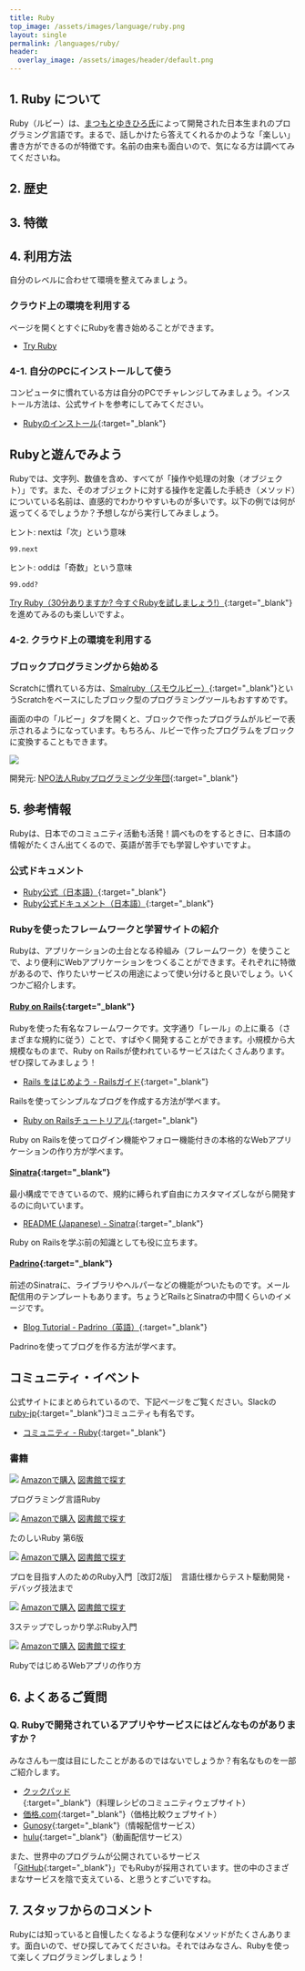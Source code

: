 ```yaml
---
title: Ruby
top_image: /assets/images/language/ruby.png
layout: single
permalink: /languages/ruby/
header:
  overlay_image: /assets/images/header/default.png
---
```

## 1. Ruby について
Ruby（ルビー）は、[まつもとゆきひろ氏](https://ja.wikipedia.org/wiki/%E3%81%BE%E3%81%A4%E3%82%82%E3%81%A8%E3%82%86%E3%81%8D%E3%81%B2%E3%82%8D)によって開発された日本生まれのプログラミング言語です。まるで、話しかけたら答えてくれるかのような「楽しい」書き方ができるのが特徴です。名前の由来も面白いので、気になる方は調べてみてくださいね。

## 2. 歴史

## 3. 特徴

## 4. 利用方法
自分のレベルに合わせて環境を整えてみましょう。

### クラウド上の環境を利用する
ページを開くとすぐにRubyを書き始めることができます。
- [Try Ruby](https://try.ruby-lang.org/playground/)

### 4-1. 自分のPCにインストールして使う
コンピュータに慣れている方は自分のPCでチャレンジしてみましょう。インストール方法は、公式サイトを参考にしてみてください。

- [Rubyのインストール](https://www.ruby-lang.org/ja/documentation/installation/){:target="_blank"}

## Rubyと遊んでみよう
Rubyでは、文字列、数値を含め、すべてが「操作や処理の対象（オブジェクト）」です。また、そのオブジェクトに対する操作を定義した手続き（メソッド）についている名前は、直感的でわかりやすいものが多いです。以下の例では何が返ってくるでしょうか？予想しながら実行してみましょう。

ヒント: nextは「次」という意味
```
99.next
```
ヒント: oddは「奇数」という意味
```
99.odd?
```

[Try Ruby（30分ありますか? 今すぐRubyを試しましょう!）](https://try.ruby-lang.org/){:target="_blank"}を進めてみるのも楽しいですよ。

### 4-2. クラウド上の環境を利用する
### ブロックプログラミングから始める
Scratchに慣れている方は、[Smalruby（スモウルビー）](https://smalruby.jp/smalruby3-gui/){:target="_blank"}というScratchをベースにしたブロック型のプログラミングツールもおすすめです。

画面の中の「ルビー」タブを開くと、ブロックで作ったプログラムがルビーで表示されるようになっています。もちろん、ルビーで作ったプログラムをブロックに変換することもできます。

![](/assets/images/languages/ruby/smalruby.png)

開発元: [NPO法人Rubyプログラミング少年団](https://smalruby.jp/){:target="_blank"}

## 5. 参考情報
Rubyは、日本でのコミュニティ活動も活発！調べものをするときに、日本語の情報がたくさん出てくるので、英語が苦手でも学習しやすいですよ。

### 公式ドキュメント
- [Ruby公式（日本語）](https://www.ruby-lang.org/ja/){:target="_blank"}
- [Ruby公式ドキュメント（日本語）](https://docs.ruby-lang.org/ja/){:target="_blank"}

### Rubyを使ったフレームワークと学習サイトの紹介
Rubyは、アプリケーションの土台となる枠組み（フレームワーク）を使うことで、より便利にWebアプリケーションをつくることができます。それぞれに特徴があるので、作りたいサービスの用途によって使い分けると良いでしょう。いくつかご紹介します。

#### [Ruby on Rails](https://rubyonrails.org/){:target="_blank"}
Rubyを使った有名なフレームワークです。文字通り「レール」の上に乗る（さまざまな規約に従う）ことで、すばやく開発することができます。小規模から大規模なものまで、Ruby on Railsが使われているサービスはたくさんあります。ぜひ探してみましょう！
- [Rails をはじめよう - Railsガイド](https://railsguides.jp/getting_started.html){:target="_blank"}

Railsを使ってシンプルなブログを作成する方法が学べます。

- [Ruby on Railsチュートリアル](https://railstutorial.jp/){:target="_blank"}

Ruby on Railsを使ってログイン機能やフォロー機能付きの本格的なWebアプリケーションの作り方が学べます。

#### [Sinatra](http://sinatrarb.com){:target="_blank"}
最小構成でできているので、規約に縛られず自由にカスタマイズしながら開発するのに向いています。

- [README (Japanese) - Sinatra](http://sinatrarb.com/intro-ja.html){:target="_blank"}

Ruby on Railsを学ぶ前の知識としても役に立ちます。

#### [Padrino](http://padrinorb.com/){:target="_blank"}
前述のSinatraに、ライブラリやヘルパーなどの機能がついたものです。メール配信用のテンプレートもあります。ちょうどRailsとSinatraの中間くらいのイメージです。

- [Blog Tutorial - Padrino（英語）](https://padrinorb.com/guides/getting-started/blog-tutorial/){:target="_blank"}

Padrinoを使ってブログを作る方法が学べます。

## コミュニティ・イベント
公式サイトにまとめられているので、下記ページをご覧ください。Slackの[ruby-jp](https://ruby-jp.github.io/){:target="_blank"}コミュニティも有名です。
- [コミュニティ - Ruby](https://www.ruby-lang.org/ja/community/){:target="_blank"}

### 書籍
<div class="bookshelf">
	<div class="book">
		<img class="cover" src="https://cover.openbd.jp/9784873113944.jpg">
		<a class="btn amazon" href="https://amazon.jp/dp/4873113946" target="blank">Amazonで購入</a>
		<a class="btn library" href="https://calil.jp/book/4873113946" target="blank">図書館で探す</a>
		<p class="title">プログラミング言語Ruby</p>
	</div>
	<div class="book">
		<img class="cover" src="https://cover.openbd.jp/9784797399844.jpg">
		<a class="btn amazon" href="https://amazon.jp/dp/4797399848" target="blank">Amazonで購入</a>
		<a class="btn library" href="https://calil.jp/book/4797399848" target="blank">図書館で探す</a>
		<p class="title">たのしいRuby 第6版</p>
	</div>
	<div class="book">
		<img class="cover" src="https://cover.openbd.jp/9784297124373.jpg">
		<a class="btn amazon" href="https://amazon.jp/dp/4297124378" target="blank">Amazonで購入</a>
		<a class="btn library" href="https://calil.jp/book/4297124378" target="blank">図書館で探す</a>
		<p class="title">プロを目指す人のためのRuby入門［改訂2版］　言語仕様からテスト駆動開発・デバッグ技法まで</p>
	</div>
	<div class="book">
		<img class="cover" src="/assets/images/no_image.png">
		<a class="btn amazon" href="https://amazon.jp/dp/4774195022" target="blank">Amazonで購入</a>
		<a class="btn library" href="https://calil.jp/book/4774195022" target="blank">図書館で探す</a>
		<p class="title">3ステップでしっかり学ぶRuby入門</p>
	</div>
	<div class="book">
		<img class="cover" src="https://cover.openbd.jp/9784274227417.jpg">
		<a class="btn amazon" href="https://amazon.jp/dp/4274227413" target="blank">Amazonで購入</a>
		<a class="btn library" href="https://calil.jp/book/4274227413" target="blank">図書館で探す</a>
		<p class="title">RubyではじめるWebアプリの作り方</p>
	</div>
</div>

## 6. よくあるご質問
### Q. Rubyで開発されているアプリやサービスにはどんなものがありますか？
みなさんも一度は目にしたことがあるのではないでしょうか？有名なものを一部ご紹介します。

- [クックパッド](https://cookpad.com/){:target="_blank"}（料理レシピのコミュニティウェブサイト）
- [価格.com](https://kakaku.com/){:target="_blank"}（価格比較ウェブサイト）
- [Gunosy](https://gunosy.com/){:target="_blank"}（情報配信サービス）
- [hulu](https://www.hulu.com/welcome){:target="_blank"}（動画配信サービス）

また、世界中のプログラムが公開されているサービス「[GitHub](https://github.com/){:target="_blank"}」でもRubyが採用されています。世の中のさまざまなサービスを陰で支えている、と思うとすごいですね。

## 7. スタッフからのコメント
Rubyには知っていると自慢したくなるような便利なメソッドがたくさんあります。面白いので、ぜひ探してみてくださいね。それではみなさん、Rubyを使って楽しくプログラミングしましょう！
